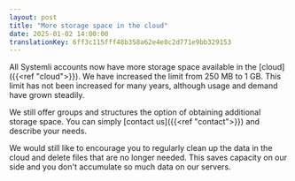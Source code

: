 ```yaml
---
layout: post
title: "More storage space in the cloud"
date: 2025-01-02 14:00:00
translationKey: 6ff3c115fff48b358a62e4e0c2d771e9bb329153
---
```


All Systemli accounts now have more storage space available in the [cloud]({{<ref "cloud">}}). We have increased the limit from 250 MB to 1 GB. This limit has not been increased for many years, although usage and demand have grown steadily.

We still offer groups and structures the option of obtaining additional storage space. You can simply [contact us]({{<ref "contact">}}) and describe your needs.

We would still like to encourage you to regularly clean up the data in the cloud and delete files that are no longer needed. This saves capacity on our side and you don't accumulate so much data on our servers.
